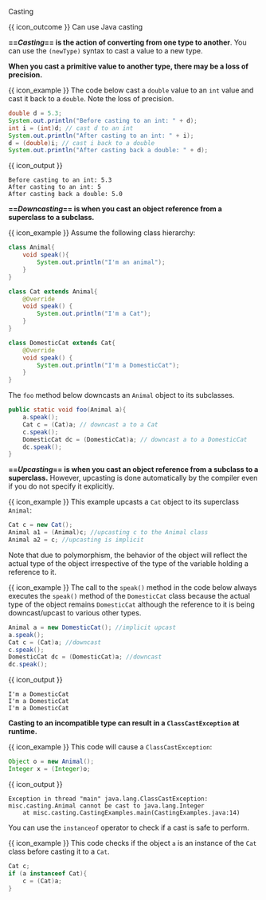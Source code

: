 <span id="title">Casting</span>

<span id="prereqs"></span>

<span id="outcomes">{{ icon_outcome }} Can use Java casting</span>

<div id="body">

**==_Casting_== is the action of converting from one type to another**. You can use the `(newType)` syntax to cast a value to a new type.

**When you cast a primitive value to another type, there may be a loss of precision.**

<box>

{{ icon_example }} The code below cast a `double` value to an `int` value and cast it back to a `double`. Note the loss of precision.

```java
double d = 5.3;
System.out.println("Before casting to an int: " + d);
int i = (int)d; // cast d to an int
System.out.println("After casting to an int: " + i);
d = (double)i; // cast i back to a double
System.out.println("After casting back a double: " + d);
```
{{ icon_output }}
```
Before casting to an int: 5.3
After casting to an int: 5
After casting back a double: 5.0
```

</box>

**==_Downcasting_== is when you cast an object reference from a superclass to a subclass.**

<box>

{{ icon_example }} Assume the following class hierarchy:

```java
class Animal{
    void speak(){
        System.out.println("I'm an animal");
    }
}

class Cat extends Animal{
    @Override
    void speak() {
        System.out.println("I'm a Cat");
    }
}

class DomesticCat extends Cat{
    @Override
    void speak() {
        System.out.println("I'm a DomesticCat");
    }
}
```

The `foo` method below downcasts an `Animal` object to its subclasses.

```java
public static void foo(Animal a){
    a.speak();
    Cat c = (Cat)a; // downcast a to a Cat
    c.speak();
    DomesticCat dc = (DomesticCat)a; // downcast a to a DomesticCat
    dc.speak();
}
```

</box>

**==_Upcasting_== is when you cast an object reference from a subclass to a superclass.** However, upcasting is done automatically by the compiler even if you do not specify it explicitly.

<box>

{{ icon_example }} This example upcasts a `Cat` object to its superclass `Animal`:

```java
Cat c = new Cat();
Animal a1 = (Animal)c; //upcasting c to the Animal class
Animal a2 = c; //upcasting is implicit

```

</box>

Note that due to polymorphism, the behavior of the object will reflect the actual type of the object irrespective of the type of the variable holding a reference to it.

<box>

{{ icon_example }} The call to the `speak()` method in the code below always executes the `speak()` method of the `DomesticCat` class because the actual type of the object remains `DomesticCat` although the reference to it is being downcast/upcast to various other types.
```java
Animal a = new DomesticCat(); //implicit upcast
a.speak();
Cat c = (Cat)a; //downcast
c.speak();
DomesticCat dc = (DomesticCat)a; //downcast
dc.speak();
```
{{ icon_output }}
```
I'm a DomesticCat
I'm a DomesticCat
I'm a DomesticCat
```

</box>

**Casting to an incompatible type can result in a `ClassCastException` at runtime.**

<box>

{{ icon_example }} This code will cause a `ClassCastException`:

```java
Object o = new Animal();
Integer x = (Integer)o;
```
{{ icon_output }}
```
Exception in thread "main" java.lang.ClassCastException: misc.casting.Animal cannot be cast to java.lang.Integer
	at misc.casting.CastingExamples.main(CastingExamples.java:14)
```
</box>

You can use the `instanceof` operator to check if a cast is safe to perform.

<box>

{{ icon_example }} This code checks if the object `a` is an instance of the `Cat` class before casting it to a `Cat`.

```java
Cat c;
if (a instanceof Cat){
    c = (Cat)a;
}
```
</box>

</div>

<div id="extras">
</div>